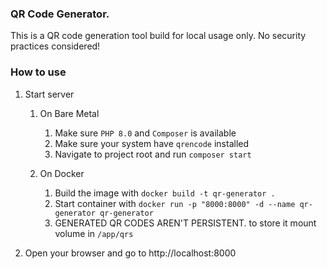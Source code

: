 ### QR Code Generator.

This is a QR code generation tool build for local usage only.
No security practices considered!

### How to use

1. Start server
    1. On Bare Metal
        1. Make sure `PHP 8.0` and `Composer` is available
        2. Make sure your system have `qrencode` installed
        3. Navigate to project root and run `composer start`
      
    2. On Docker
        1. Build the image with `docker build -t qr-generator .`
        2. Start container with `docker run -p "8000:8000" -d --name qr-generator qr-generator`
        3. GENERATED QR CODES AREN'T PERSISTENT. to store it mount volume in `/app/qrs`

2. Open your browser and go to http://localhost:8000
 

